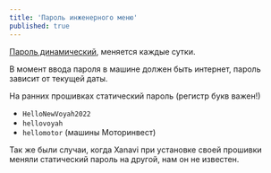 ```yaml
---
title: 'Пароль инженерного меню'
published: true
---
```


[Пароль динамический](https://t.me/voyahchat/250819), меняется каждые сутки.

В момент ввода пароля в машине должен быть интернет, пароль зависит от текущей даты.

На ранних прошивках статический пароль (регистр букв важен!)

* `HelloNewVoyah2022`
* `hellovoyah`
* `hellomotor` (машины Моторинвест)

Так же были случаи, когда Xanavi при установке своей прошивки меняли статический пароль на другой, нам он не известен.
